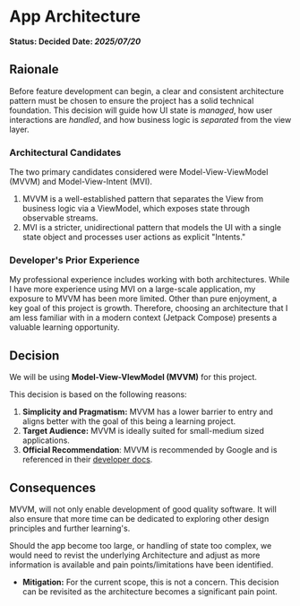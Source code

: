 # App Architecture

**Status: Decided**
**Date: *2025/07/20***

## Raionale

Before feature development can begin, a clear and consistent architecture pattern must be chosen to ensure the project
has a solid technical foundation. This decision will guide how UI state is *managed*, how user interactions are
*handled*, and how business logic is *separated* from the view layer.

### Architectural Candidates

The two primary candidates considered were Model-View-ViewModel (MVVM) and Model-View-Intent (MVI).

1. MVVM is a well-established pattern that separates the View from business logic via a ViewModel, which exposes state
   through observable streams.
2. MVI is a stricter, unidirectional pattern that models the UI with a single state object and processes user actions as
   explicit "Intents."

### Developer's Prior Experience

My professional experience includes working with both architectures. While I have more experience using MVI on a
large-scale application, my exposure to MVVM has been more limited. Other than pure enjoyment, a key goal of this
project is growth. Therefore, choosing an architecture that I am less familiar with in a modern context (Jetpack
Compose) presents a valuable learning opportunity.

## Decision

We will be using **Model-View-VIewModel (MVVM)** for this project.

This decision is based on the following reasons:

1. **Simplicity and Pragmatism:** MVVM has a lower barrier to entry and aligns better with the goal of this being a
   learning project.
2. **Target Audience:** MVVM is ideally suited for small-medium sized applications.
3. **Official Recommendation**: MVVM is recommended by Google and is referenced in
   their [developer docs](https://developer.android.com/topic/architecture/recommendations).

## Consequences

MVVM, will not only enable development of good quality software. It will also ensure that more time can be dedicated to
exploring other design principles and further learning's.

Should the app become too large, or handling of state too complex, we would need to revist the underlying Architecture
and adjust as more information is available and pain points/limitations have been identified.
- **Mitigation:** For the current scope, this is not a concern. This decision can be revisited as the architecture becomes
a significant pain point.
